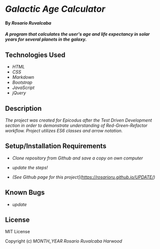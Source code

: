 # _Galactic Age Calculator_

#### By _**Rosario Ruvalcaba**_

#### _A program that calculates the user's age and life expectancy in solar years for several planets in the galaxy._

## Technologies Used

* _HTML_
* _CSS_
* _Markdown_
* _Bootstrap_
* _JavaScript_
* _jQuery_

## Description

_The project was created for Epicodus after the Test Driven Development section in order to demonstrate understanding of Red-Green-Refactor workflow. Project utilizes ES6 classes and arrow notation._

## Setup/Installation Requirements

* _Clone repository from Github and save a copy on own computer_

* _update the steps!_

* _(See Github page for this project](https://rosarioru.github.io/UPDATE/)_

## Known Bugs

* _update_

## License

MIT License

Copyright (c) _MONTH_YEAR_ _Rosario Ruvalcaba Harwood_